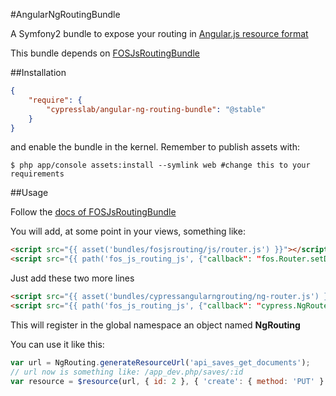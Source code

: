 #AngularNgRoutingBundle

A Symfony2 bundle to expose your routing in [Angular.js resource format](http://docs.angularjs.org/api/ngResource.$resource)

This bundle depends on [FOSJsRoutingBundle](https://github.com/FriendsOfSymfony/FOSJsRoutingBundle)

##Installation

``` json
{
    "require": {
        "cypresslab/angular-ng-routing-bundle": "@stable"
    }
}
```

and enable the bundle in the kernel. Remember to publish assets with:

```
$ php app/console assets:install --symlink web #change this to your requirements
```

##Usage

Follow the [docs of FOSJsRoutingBundle](https://github.com/FriendsOfSymfony/FOSJsRoutingBundle/blob/master/Resources/doc/index.md)

You will add, at some point in your views, something like:

``` html
<script src="{{ asset('bundles/fosjsrouting/js/router.js') }}"></script>
<script src="{{ path('fos_js_routing_js', {"callback": "fos.Router.setData"}) }}"></script>
```

Just add these two more lines

``` html
<script src="{{ asset('bundles/cypressangularngrouting/ng-router.js') }}"></script>
<script src="{{ path('fos_js_routing_js', {"callback": "cypress.NgRouter.setData"}) }}"></script>
```

This will register in the global namespace an object named **NgRouting**

You can use it like this:

``` javascript
var url = NgRouting.generateResourceUrl('api_saves_get_documents');
// url now is something like: /app_dev.php/saves/:id
var resource = $resource(url, { id: 2 }, { 'create': { method: 'PUT' } })
```

